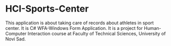 # HCI-Sports-Center
This application is about taking care of records about athletes in sport center. It is C# WFA-Windows Form Application.
It is a project for Human-Computer Interaction course at Faculty of Technical Sciences, University of Novi Sad.
